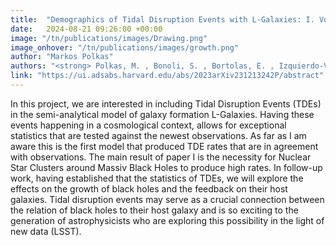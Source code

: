 ```yaml
---
title:  "Demographics of Tidal Disruption Events with L-Galaxies: I. Volumetric TDE rates and the abundance of Nuclear Star Clusters"
date:   2024-08-21 09:26:00 +00:00
image: "/tn/publications/images/Drawing.png"
image_onhover: "/tn/publications/images/growth.png"
author: "Markos Polkas"
authors: "<strong> Polkas, M. , Bonoli, S. , Bortolas, E. , Izquierdo-Villalba, D. , Sesana, A. , Broggi, L. , Hoyer, N. , Spinoso, D.</strong>"
link: "https://ui.adsabs.harvard.edu/abs/2023arXiv231213242P/abstract"
---
```

In this project, we are interested in including Tidal Disruption Events (TDEs) in the semi-analytical model of galaxy formation L-Galaxies. Having these events happening in a cosmological context, allows for exceptional statistics that are tested against the newest observations. As far as I am aware this is the first model that produced TDE rates that are in agreement with observations. The main result of paper I is the necessity for Nuclear Star Clusters around Massiv Black Holes to produce high rates. In follow-up work, having established that the statistics of TDEs, we will explore the effects on the growth of black holes and the feedback on their host galaxies. Tidal disruption events may serve as a crucial connection between the relation of black holes to their host galaxy and is so exciting to the generation of astrophysicists who are exploring this possibility in the light of new data (LSST). 

